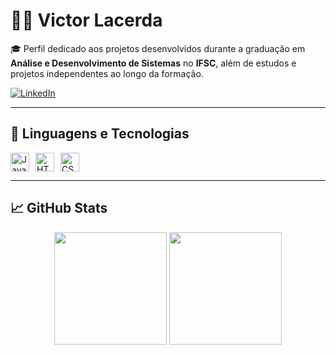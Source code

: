 # 👨‍💻 Victor Lacerda

🎓 Perfil dedicado aos projetos desenvolvidos durante a graduação em **Análise e Desenvolvimento de Sistemas** no **IFSC**, além de estudos e projetos independentes ao longo da formação.

[![LinkedIn](https://cdn.jsdelivr.net/gh/devicons/devicon@latest/icons/linkedin/linkedin-original.svg)](https://www.linkedin.com/in/seu-linkedin-aqui/)  

---

## 🤖 Linguagens e Tecnologias

<div style="display: flex; gap: 10px;">
  <img src="https://cdn.jsdelivr.net/gh/devicons/devicon@latest/icons/java/java-original.svg" width="30px" title="Java"/>
  <img src="https://cdn.jsdelivr.net/gh/devicons/devicon@latest/icons/html5/html5-original.svg" width="30px" title="HTML"/>
  <img src="https://cdn.jsdelivr.net/gh/devicons/devicon@latest/icons/css3/css3-original.svg" width="30px" title="CSS"/>
</div>

---

## 📈 GitHub Stats

<div align="center">
  <img height="180em" src="https://github-readme-stats.vercel.app/api?username=victorlcrd&show_icons=true&theme=tokyonight&count_private=true"/>
  <img height="180em" src="https://github-readme-stats.vercel.app/api/top-langs/?username=victorlcrd&layout=compact&theme=tokyonight"/>
</div>
